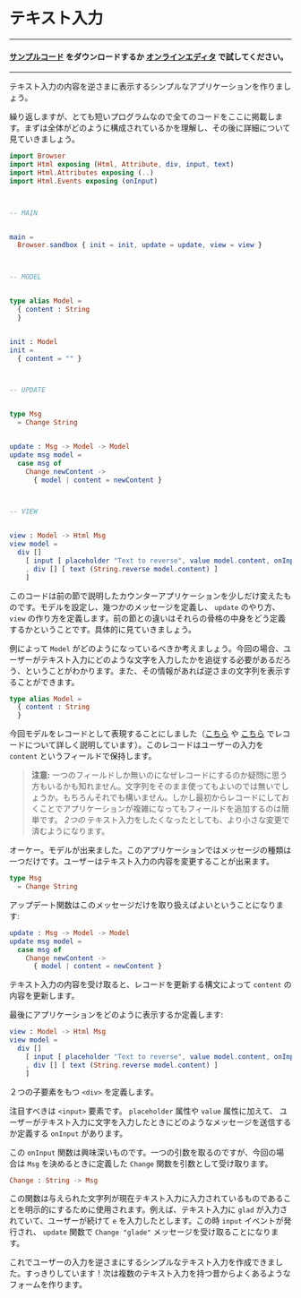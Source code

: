 <!--
# Text Fields
-->

# テキスト入力

<!--

---
#### [Clone the code](https://github.com/evancz/elm-architecture-tutorial/) or follow along in the [online editor](https://ellie-app.com/37gW7sj9wPVa1).
---

-->

---
#### [サンプルコード](https://github.com/evancz/elm-architecture-tutorial/) をダウンロードするか [オンラインエディタ](https://ellie-app.com/37gW7sj9wPVa1) で試してください。
---

<!--
We are about to create a simple app that reverses the contents of a text field.
-->

テキスト入力の内容を逆さまに表示するシンプルなアプリケーションを作りましょう。

<!--
Again this is a pretty short program, so I have included the whole thing here. Skim through to get an idea of how everything fits together. Right after that we will get into the details!
-->

繰り返しますが、とても短いプログラムなので全てのコードをここに掲載します。まずは全体がどのように構成されているかを理解し、その後に詳細について見ていきましょう。


```elm
import Browser
import Html exposing (Html, Attribute, div, input, text)
import Html.Attributes exposing (..)
import Html.Events exposing (onInput)



-- MAIN


main =
  Browser.sandbox { init = init, update = update, view = view }



-- MODEL


type alias Model =
  { content : String
  }


init : Model
init =
  { content = "" }



-- UPDATE


type Msg
  = Change String


update : Msg -> Model -> Model
update msg model =
  case msg of
    Change newContent ->
      { model | content = newContent }



-- VIEW


view : Model -> Html Msg
view model =
  div []
    [ input [ placeholder "Text to reverse", value model.content, onInput Change ] []
    , div [] [ text (String.reverse model.content) ]
    ]
```

<!--
This code is a slight variant of the counter from the previous section. You set up a model. You define some messages. You say how to `update`. You make your `view`. The difference is just in how we filled this skeleton in. Let's walk through that!
-->

このコードは前の節で説明したカウンターアプリケーションを少しだけ変えたものです。モデルを設定し、幾つかのメッセージを定義し、 `update` のやり方、 `view` の作り方を定義します。前の節との違いはそれらの骨格の中身をどう定義するかということです。具体的に見ていきましょう。

<!--
As always, you start by guessing at what your `Model` should be. In our case, we know we are going to have to keep track of whatever the user has typed into the text field. We need that information so we know how to render the reversed text.
-->

例によって `Model` がどのようになっているべきか考えましょう。今回の場合、ユーザーがテキスト入力にどのような文字を入力したかを追従する必要があるだろう、ということがわかります。また、その情報があれば逆さまの文字列を表示することができます。

```elm
type alias Model =
  { content : String
  }
```

<!--
This time I chose to represent the model as a record. (You can read more about records [here](https://guide.elm-lang.org/core_language.html#records) and [here](https://elm-lang.org/docs/records).) For now, the record stores the user input in the `content` field.
-->
今回モデルをレコードとして表現することにしました（[こちら](https://guide.elm-lang.jp/core_language.html#records) や [こちら](https://elm-lang.org/docs/records) でレコードについて詳しく説明しています）。このレコードはユーザーの入力を `content` というフィールドで保持します。

<!--
> **Note:** You may be wondering, why bother having a record if it only holds one entry? Couldn't you just use the string directly? Sure! But starting with a record makes it easy to add more fields as our app gets more complicated. When the time comes where we want *two* text inputs, we will have to do much less fiddling around.
-->

> **注意:** 一つのフィールドしか無いのになぜレコードにするのか疑問に思う方もいるかも知れません。文字列をそのまま使ってもよいのでは無いでしょうか。もちろんそれでも構いません。しかし最初からレコードにしておくことでアプリケーションが複雑になってもフィールドを追加するのは簡単です。 *2つの* テキスト入力をしたくなったとしても、より小さな変更で済むようになります。

<!--
Okay, so we have our model. Now in this app there is only one kind of message really. The user can change the contents of the text field.
-->

オーケー。モデルが出来ました。このアプリケーションではメッセージの種類は一つだけです。ユーザーはテキスト入力の内容を変更することが出来ます。


```elm
type Msg
  = Change String
```

<!--
This means our update function just has to handle this one case:
-->

アップデート関数はこのメッセージだけを取り扱えばよいということになります:


```elm
update : Msg -> Model -> Model
update msg model =
  case msg of
    Change newContent ->
      { model | content = newContent }
```

<!--
When we receive new content, we use the record update syntax to update the contents of `content`.
-->

テキスト入力の内容を受け取ると、レコードを更新する構文によって `content` の内容を更新します。

<!--
Finally we need to say how to view our application:
-->

最後にアプリケーションをどのように表示するか定義します:

```elm
view : Model -> Html Msg
view model =
  div []
    [ input [ placeholder "Text to reverse", value model.content, onInput Change ] []
    , div [] [ text (String.reverse model.content) ]
    ]
```

<!--
We create a `<div>` with two children.
-->
２つの子要素をもつ `<div>` を定義します。

<!--
The interesting child is the `<input>` node. In addition to the `placeholder` and `value` attributes, it uses `onInput` to declare what messages should be sent when the user types into this input.
-->
注目すべきは `<input>` 要素です。 `placeholder` 属性や `value` 属性に加えて、 ユーザーがテキスト入力に文字を入力したときにどのようなメッセージを送信するか定義する `onInput` があります。

<!--
This `onInput` function is kind of interesting. It takes one argument, in this case the `Change` function which was created when we declared the `Msg` type:
-->

この `onInput` 関数は興味深いものです。一つの引数を取るのですが、今回の場合は `Msg` を決めるときに定義した `Change` 関数を引数として受け取ります。

```elm
Change : String -> Msg
```

<!--
This function is used to tag whatever is currently in the text field. So let's say the text field currently holds `glad` and the user types `e`. This triggers an `input` event, so we will get the message `Change "glade"` in our `update` function.
-->
この関数は与えられた文字列が現在テキスト入力に入力されているものであることを明示的にするために使用されます。例えば、テキスト入力に `glad` が入力されていて、ユーザーが続けて `e` を入力したとします。この時 `input` イベントが発行され、 `update` 関数で `Change "glade"` メッセージを受け取ることになります。

<!--
So now we have a simple text field that can reverse user input. Neat! Now on to putting a bunch of text fields together into a more traditional form.
-->

これでユーザーの入力を逆さまにするシンプルなテキスト入力を作成できました。すっきりしています！次は複数のテキスト入力を持つ昔からよくあるようなフォームを作ります。

